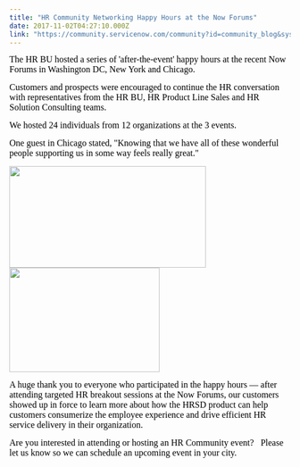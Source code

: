 ```yaml
---
title: "HR Community Networking Happy Hours at the Now Forums"
date: 2017-11-02T04:27:10.000Z
link: "https://community.servicenow.com/community?id=community_blog&sys_id=7aecae65dbd0dbc01dcaf3231f96196e"
---
```

<p><span style="color: black; font-size: 12pt; font-family: verdana,geneva;">The HR BU hosted a series of 'after-the-event' happy hours at the recent Now Forums in Washington DC, New York and Chicago.</span></p><p><span style="font-family: verdana,geneva; font-size: 12pt;"> </span></p><p><span style="color: black; font-family: verdana,geneva; font-size: 12pt;">Customers and prospects were encouraged to continue the HR conversation with representatives from the HR BU, HR Product Line Sales and HR Solution Consulting teams.</span></p><p><span style="font-family: verdana,geneva; font-size: 12pt;"> </span></p><p><span style="color: black; font-family: verdana,geneva; font-size: 12pt;">We hosted 24 individuals from 12 organizations at the 3 events. </span></p><p><span style="color: black; font-family: verdana,geneva; font-size: 12pt;">One guest in Chicago stated, "Knowing that we have all of these wonderful people supporting us in some way feels really great."</span></p><p><span style="font-family: verdana,geneva; font-size: 12pt;"><img  alt="" class="image-1 jive-image" height="182" src="77dd2335db58dfc0b322f4621f9619a9.iix" style="width: 352px; height: 182.069px;" width="352"/><img  alt="" class="image-2 jive-image" height="186" src="057a198adbd813043eb27a9e0f9619d2.iix" style="width: 269px; height: 186.361px;" width="269"/> </span></p><p></p><p><span style="font-family: verdana,geneva; font-size: 12pt;"><span style="color: black;">A huge thank you to everyone who participated in the happy hours — after attending targeted HR breakout sessions at the Now Forums, our customers showed up in force to learn more about how the HRSD product can help customers </span><span style="color: black;">consumerize the employee experience and drive efficient HR service delivery in their organization.</span></span></p><p><span style="font-family: verdana,geneva; font-size: 12pt;"> </span></p><p><span style="color: black; font-family: verdana,geneva; font-size: 12pt;">Are you interested in attending or hosting an HR Community event?   Please let us know so we can schedule an upcoming event in your city.</span></p><p><span style="font-family: verdana,geneva; font-size: 12pt;"> </span></p><p><span style="font-family: verdana,geneva; font-size: 12pt;"> </span></p>
